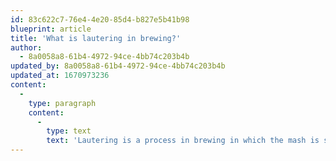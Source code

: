 ```yaml
---
id: 83c622c7-76e4-4e20-85d4-b827e5b41b98
blueprint: article
title: 'What is lautering in brewing?'
author:
  - 8a0058a8-61b4-4972-94ce-4bb74c203b4b
updated_by: 8a0058a8-61b4-4972-94ce-4bb74c203b4b
updated_at: 1670973236
content:
  -
    type: paragraph
    content:
      -
        type: text
        text: 'Lautering is a process in brewing in which the mash is separated into the clear liquid wort and the residual grain. This is typically done by allowing the mash to settle in a lauter tun, a large vessel with a false bottom that has holes or slots for the wort to drain through. The wort is collected in a separate vessel, while the spent grains are removed and discarded. Lautering is an important step in the brewing process, as it allows the brewer to separate the sweet wort from the grains, which will then be fermented to produce beer.'
---
```

